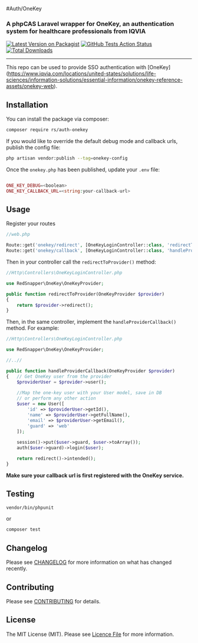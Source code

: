 #Auth/OneKey
### A phpCAS Laravel wrapper for OneKey, an authentication system for healthcare professionals from IQVIA


[![Latest Version on Packagist](https://img.shields.io/packagist/v/rs/auth-onekey.svg?style=flat-square)](https://packagist.org/packages/rs/auth-onekey)
[![GitHub Tests Action Status](https://github.com/redsnapper/auth-onekey/workflows/run-tests/badge.svg)](https://github.com/redsnapper/auth-onekey/actions)
[![Total Downloads](https://img.shields.io/packagist/dt/rs/auth-onekey.svg?style=flat-square)](https://packagist.org/packages/rs/auth-onekey)

---
This repo can be used to provide SSO authentication with [OneKey] (https://www.iqvia.com/locations/united-states/solutions/life-sciences/information-solutions/essential-information/onekey-reference-assets/onekey-web).

## Installation

You can install the package via composer:

```bash
composer require rs/auth-onekey
```


If you would like to override the default debug mode and callback urls, publish the config file:
```bash
php artisan vendor:publish --tag=onekey-config
```

Once the `onekey.php` has been published, update your `.env` file:
```php

ONE_KEY_DEBUG=<boolean>
ONE_KEY_CALLBACK_URL=<string:your-callback-url>
```

## Usage

Register your routes
```php
//web.php

Route::get('onekey/redirect', [OneKeyLoginController::class, 'redirectToProvider']);
Route::get('onekey/callback', [OneKeyLoginController::class, 'handleProviderCallback']);
```

Then in your controller call the `redirectToProvider()` method:

```php
//Http\Controllers\OneKeyLoginController.php

use RedSnapper\OneKey\OneKeyProvider;

public function redirectToProvider(OneKeyProvider $provider)
{
    return $provider->redirect();
}

```

Then, in the same controller, implement the `handleProviderCallback()` method. For example:

```php
//Http\Controllers\OneKeyLoginController.php

use RedSnapper\OneKey\OneKeyProvider;

//..//

public function handleProviderCallback(OneKeyProvider $provider)
{   // Get OneKey user from the provider
    $providerUser = $provider->user();
    
    //Map the one-key user with your User model, save in DB
    // or perform any other action
    $user = new User([
        'id' => $providerUser->getId(),
        'name' => $providerUser->getFullName(),
        'email' => $providerUser->getEmail(),
        'guard' => 'web'
    ]);
    
    session()->put($user->guard, $user->toArray());
    auth($user->guard)->login($user);

    return redirect()->intended();
}
```
**Make sure your callback url is first registered with the OneKey service.**

## Testing

```bash
vendor/bin/phpunit
```
or 
```bash
composer test
```

## Changelog

Please see [CHANGELOG](CHANGELOG.md) for more information on what has changed recently.

## Contributing

Please see [CONTRIBUTING](.github/CONTRIBUTING.md) for details.

## License

The MIT License (MIT). Please see [Licence File](LICENCE.md) for more information.
